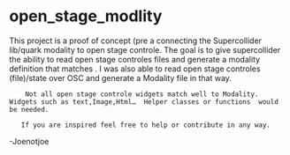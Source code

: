 # open_stage_modlity
   
   This project is a proof of concept (pre a connecting the Supercollider lib/quark modality to open stage controle.  The goal is to give supercollider the ability to read open stage controles files and generate a modality definition that matches . I was also able to read open stage controles (file)/state over OSC and generate a Modality file in that way. 

        Not all open stage controle widgets match well to Modality.  Widgets such as text,Image,Html…  Helper classes or functions  would be needed.

       If you are inspired feel free to help or contribute in any way.  

-Joenotjoe
